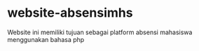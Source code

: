 # website-absensimhs
Website ini memiliki tujuan sebagai platform absensi mahasiswa menggunakan bahasa php
